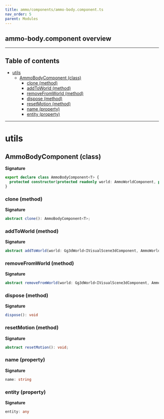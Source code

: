 ```yaml
---
title: ammo/components/ammo-body.component.ts
nav_order: 5
parent: Modules
---
```


## ammo-body.component overview

---

<h2 class="text-delta">Table of contents</h2>

- [utils](#utils)
  - [AmmoBodyComponent (class)](#ammobodycomponent-class)
    - [clone (method)](#clone-method)
    - [addToWorld (method)](#addtoworld-method)
    - [removeFromWorld (method)](#removefromworld-method)
    - [dispose (method)](#dispose-method)
    - [resetMotion (method)](#resetmotion-method)
    - [name (property)](#name-property)
    - [entity (property)](#entity-property)

---

# utils

## AmmoBodyComponent (class)

**Signature**

```ts
export declare class AmmoBodyComponent<T> {
  protected constructor(protected readonly world: AmmoWorldComponent, protected _nativeBody: T)
}
```

### clone (method)

**Signature**

```ts
abstract clone(): AmmoBodyComponent<T>;
```

### addToWorld (method)

**Signature**

```ts
abstract addToWorld(world: Gg3dWorld<IVisualScene3dComponent, AmmoWorldComponent>): void;
```

### removeFromWorld (method)

**Signature**

```ts
abstract removeFromWorld(world: Gg3dWorld<IVisualScene3dComponent, AmmoWorldComponent>): void;
```

### dispose (method)

**Signature**

```ts
dispose(): void
```

### resetMotion (method)

**Signature**

```ts
abstract resetMotion(): void;
```

### name (property)

**Signature**

```ts
name: string
```

### entity (property)

**Signature**

```ts
entity: any
```
